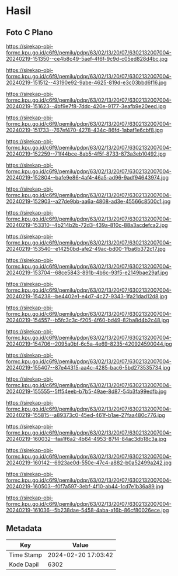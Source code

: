 # Hasil

## Foto C Plano

https://sirekap-obj-formc.kpu.go.id/c6f9/pemilu/pdpr/63/02/13/20/07/6302132007004-20240219-151350--ce4b8c49-5aef-4f6f-9c9d-c05ed828d4bc.jpg

https://sirekap-obj-formc.kpu.go.id/c6f9/pemilu/pdpr/63/02/13/20/07/6302132007004-20240219-151512--43190e92-9abe-4625-819d-e3c03bbd6f16.jpg

https://sirekap-obj-formc.kpu.go.id/c6f9/pemilu/pdpr/63/02/13/20/07/6302132007004-20240219-151623--4bf9e7f8-7ddc-420e-9177-3eafb9e20eed.jpg

https://sirekap-obj-formc.kpu.go.id/c6f9/pemilu/pdpr/63/02/13/20/07/6302132007004-20240219-151733--767ef470-4278-434c-86fd-1abaf1e6cbf8.jpg

https://sirekap-obj-formc.kpu.go.id/c6f9/pemilu/pdpr/63/02/13/20/07/6302132007004-20240219-152259--71f44bce-8ab5-4f5f-8733-873a3eb10492.jpg

https://sirekap-obj-formc.kpu.go.id/c6f9/pemilu/pdpr/63/02/13/20/07/6302132007004-20240219-152804--bafe9e86-4af4-46a5-ad96-9adf94643974.jpg

https://sirekap-obj-formc.kpu.go.id/c6f9/pemilu/pdpr/63/02/13/20/07/6302132007004-20240219-152903--a27de9bb-aa6a-4808-ad3e-45566c8500c1.jpg

https://sirekap-obj-formc.kpu.go.id/c6f9/pemilu/pdpr/63/02/13/20/07/6302132007004-20240219-153310--4b214b2b-72d3-439a-810c-88a3acdefca2.jpg

https://sirekap-obj-formc.kpu.go.id/c6f9/pemilu/pdpr/63/02/13/20/07/6302132007004-20240219-153540--e14250bd-afe2-49ac-bd00-1fba6b372c17.jpg

https://sirekap-obj-formc.kpu.go.id/c6f9/pemilu/pdpr/63/02/13/20/07/6302132007004-20240219-153704--68ce5843-891b-4b6c-93f5-e2149bae29af.jpg

https://sirekap-obj-formc.kpu.go.id/c6f9/pemilu/pdpr/63/02/13/20/07/6302132007004-20240219-154238--be4402e1-e4d7-4c27-9343-1fa21dad12d8.jpg

https://sirekap-obj-formc.kpu.go.id/c6f9/pemilu/pdpr/63/02/13/20/07/6302132007004-20240219-154557--b5fc3c3c-f205-4f60-bd49-82ba8d4b2c48.jpg

https://sirekap-obj-formc.kpu.go.id/c6f9/pemilu/pdpr/63/02/13/20/07/6302132007004-20240219-154706--2095a0bf-6c5a-4e69-8235-420924590044.jpg

https://sirekap-obj-formc.kpu.go.id/c6f9/pemilu/pdpr/63/02/13/20/07/6302132007004-20240219-155407--87e44315-aa4c-4285-bac6-5bd273535734.jpg

https://sirekap-obj-formc.kpu.go.id/c6f9/pemilu/pdpr/63/02/13/20/07/6302132007004-20240219-155555--5ff54eeb-b7b5-49ae-8d87-54b3fa99edfb.jpg

https://sirekap-obj-formc.kpu.go.id/c6f9/pemilu/pdpr/63/02/13/20/07/6302132007004-20240219-155815--a89373c0-45ed-461f-b1ae-27faa480c776.jpg

https://sirekap-obj-formc.kpu.go.id/c6f9/pemilu/pdpr/63/02/13/20/07/6302132007004-20240219-160032--faa1f6a2-4b64-4953-87f4-84ac3db18c3a.jpg

https://sirekap-obj-formc.kpu.go.id/c6f9/pemilu/pdpr/63/02/13/20/07/6302132007004-20240219-160142--6923ae0d-550e-47c4-a882-b0a52499a242.jpg

https://sirekap-obj-formc.kpu.go.id/c6f9/pemilu/pdpr/63/02/13/20/07/6302132007004-20240219-160503--f0f7a597-3ebf-4f10-ab44-1cd7e1b36a89.jpg

https://sirekap-obj-formc.kpu.go.id/c6f9/pemilu/pdpr/63/02/13/20/07/6302132007004-20240219-161036--5b238dae-5458-4aba-a16b-86cf80026ece.jpg


## Metadata

| Key        | Value               |
| ---------- | ------------------- |
| Time Stamp | 2024-02-20 17:03:42 |
| Kode Dapil | 6302                |



